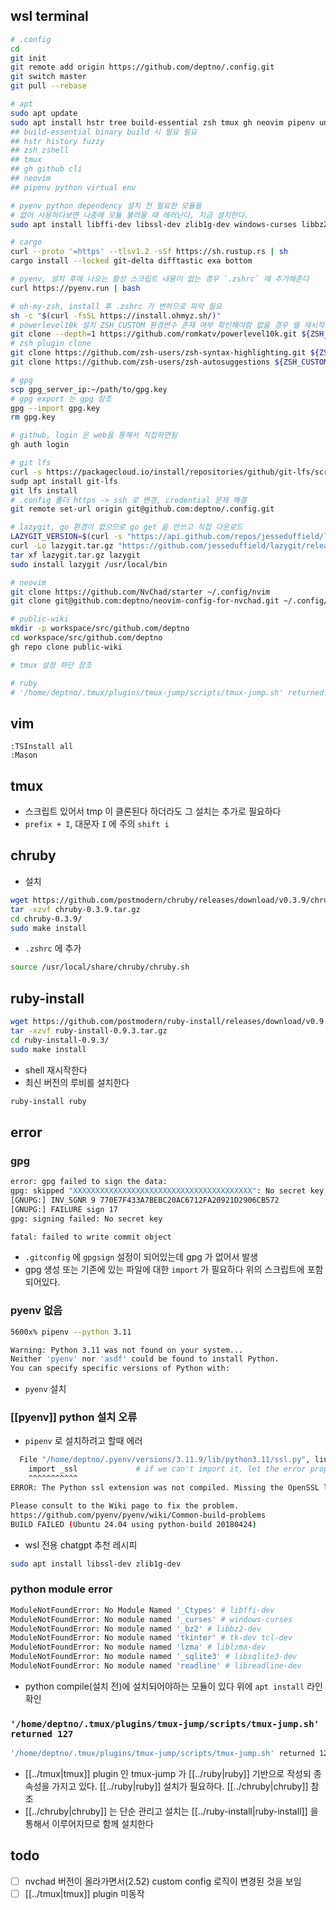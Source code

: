 ## wsl terminal
```sh
# .config
cd
git init
git remote add origin https://github.com/deptno/.config.git
git switch master
git pull --rebase

# apt
sudo apt update 
sudo apt install hstr tree build-essential zsh tmux gh neovim pipenv unzip
## build-essential binary build 시 필요 필요
## hstr history fuzzy
## zsh zshell
## tmux
## gh github cli
## neovim
## pipenv python virtual env

# pyenv python dependency 설치 전 필요한 모듈들
# 없이 사용하다보면 나중에 모듈 불러올 때 에러난다, 지금 설치한다.
sudo apt install libffi-dev libssl-dev zlib1g-dev windows-curses libbz2-dev liblzma-dev libsqlite3-dev libreadline-dev tk-dev tcl-dev

# cargo
curl --proto '=https' --tlsv1.2 -sSf https://sh.rustup.rs | sh
cargo install --locked git-delta difftastic exa bottom

# pyenv, 설치 후에 나오는 활성 스크립트 내용이 없는 경우 `.zshrc` 에 추가해준다
curl https://pyenv.run | bash

# oh-my-zsh, install 후 .zshrc 가 변하므로 파악 필요
sh -c "$(curl -fsSL https://install.ohmyz.sh/)"
# powerlevel10k 설치 ZSH_CUSTOM 환경변수 존재 여부 확인해야함 없을 경우 쉘 재시작
git clone --depth=1 https://github.com/romkatv/powerlevel10k.git ${ZSH_CUSTOM:-$HOME/.oh-my-zsh/custom}/themes/powerlevel10k
# zsh plugin clone
git clone https://github.com/zsh-users/zsh-syntax-highlighting.git ${ZSH_CUSTOM:-~/.oh-my-zsh/custom}/plugins/zsh-syntax-highlighting
git clone https://github.com/zsh-users/zsh-autosuggestions ${ZSH_CUSTOM:-~/.oh-my-zsh/custom}/plugins/zsh-autosuggestions

# gpg
scp gpg_server_ip:~/path/to/gpg.key
# gpg export 는 gpg 참조
gpg --import gpg.key
rm gpg.key

# github, login 은 web을 통해서 직접하면됨
gh auth login

# git lfs
curl -s https://packagecloud.io/install/repositories/github/git-lfs/script.deb.sh | sudo bash
sudp apt install git-lfs
git lfs install
# .config 폴더 https -> ssh 로 변경, credential 문제 해결
git remote set-url origin git@github.com:deptno/.config.git

# lazygit, go 환경이 없으므로 go get 을 안쓰고 직접 다운로드
LAZYGIT_VERSION=$(curl -s "https://api.github.com/repos/jesseduffield/lazygit/releases/latest" | grep -Po '"tag_name": "v\K[^"]*')
curl -Lo lazygit.tar.gz "https://github.com/jesseduffield/lazygit/releases/latest/download/lazygit_${LAZYGIT_VERSION}_Linux_x86_64.tar.gz"
tar xf lazygit.tar.gz lazygit
sudo install lazygit /usr/local/bin

# neovim
git clone https://github.com/NvChad/starter ~/.config/nvim
git clone git@github.com:deptno/neovim-config-for-nvchad.git ~/.config/nvim/lua/custom --depth 1 && nvim

# public-wiki
mkdir -p workspace/src/github.com/deptno
cd workspace/src/github.com/deptno
gh repo clone public-wiki

# tmux 설정 하단 참조

# ruby
# '/home/deptno/.tmux/plugins/tmux-jump/scripts/tmux-jump.sh' returned 127
```

## vim
```vim
:TSInstall all
:Mason
```

## tmux
- 스크립트 있어서 tmp 이 클론된다 하더라도 그 설치는 추가로 필요하다
- `prefix + I`, 대문자 `I` 에 주의 `shift i`

## chruby
- 설치
```sh 
wget https://github.com/postmodern/chruby/releases/download/v0.3.9/chruby-0.3.9.tar.gz
tar -xzvf chruby-0.3.9.tar.gz
cd chruby-0.3.9/
sudo make install
``` 
- `.zshrc` 에 추가 
```sh 
source /usr/local/share/chruby/chruby.sh
```

## ruby-install
```sh 
wget https://github.com/postmodern/ruby-install/releases/download/v0.9.3/ruby-install-0.9.3.tar.gz
tar -xzvf ruby-install-0.9.3.tar.gz
cd ruby-install-0.9.3/
sudo make install
```
- shell 재시작한다
- 최신 버전의 루비를 설치한다
```sh 
ruby-install ruby
```

## error
### gpg
```sh
error: gpg failed to sign the data:
gpg: skipped "XXXXXXXXXXXXXXXXXXXXXXXXXXXXXXXXXXXXXXXX": No secret key
[GNUPG:] INV_SGNR 9 770E7F433A7BEBC20AC6712FA20921D2906CB572
[GNUPG:] FAILURE sign 17
gpg: signing failed: No secret key

fatal: failed to write commit object
```
- `.gitconfig` 에 `gpgsign` 설정이 되어있는데 gpg 가 없어서 발생
- gpg 생성 또는 기존에 있는 파일에 대한 `import` 가 필요하다 위의 스크립트에 포함되어있다.

### pyenv 없음
```sh 
5600x% pipenv --python 3.11

Warning: Python 3.11 was not found on your system...
Neither 'pyenv' nor 'asdf' could be found to install Python.
You can specify specific versions of Python with:
```
- `pyenv` 설치

### [[pyenv]] python 설치 오류
- `pipenv` 로 설치하려고 할때 에러
```sh 
  File "/home/deptno/.pyenv/versions/3.11.9/lib/python3.11/ssl.py", line 100, in <module>
    import _ssl             # if we can't import it, let the error propagate
    ^^^^^^^^^^^
ERROR: The Python ssl extension was not compiled. Missing the OpenSSL lib?

Please consult to the Wiki page to fix the problem.
https://github.com/pyenv/pyenv/wiki/Common-build-problems
BUILD FAILED (Ubuntu 24.04 using python-build 20180424)
```
- wsl 전용 chatgpt 추천 레시피
```sh 
sudo apt install libssl-dev zlib1g-dev
```

### python module error
```sh 
ModuleNotFoundError: No Module Named '_Ctypes' # libffi-dev
ModuleNotFoundError: No module named '_curses' # windows-curses
ModuleNotFoundError: No module named '_bz2' # libbz2-dev
ModuleNotFoundError: No module named 'tkinter' # tk-dev tcl-dev
ModuleNotFoundError: No module named 'lzma' # liblzma-dev
ModuleNotFoundError: No module named '_sqlite3' # libsqlite3-dev
ModuleNotFoundError: No module named 'readline' # libreadline-dev
```
- python compile(설치 전)에 설치되어야하는 모듈이 있다 위에 `apt install` 라인 확인

### `'/home/deptno/.tmux/plugins/tmux-jump/scripts/tmux-jump.sh' returned 127`
```sh 
'/home/deptno/.tmux/plugins/tmux-jump/scripts/tmux-jump.sh' returned 127
```
- [[../tmux|tmux]] plugin 인 tmux-jump 가 [[../ruby|ruby]] 기반으로 작성되 종속성을 가지고 있다. [[../ruby|ruby]] 설치가 필요하다. [[../chruby|chruby]] 참조
- [[../chruby|chruby]] 는 단순 관리고 설치는 [[../ruby-install|ruby-install]] 을 통해서 이루어지므로 함께 설치한다

## todo
- [ ] nvchad 버전이 올라가면서(2.52) custom config 로직이 변경된 것을 보임
- [ ] [[../tmux|tmux]] plugin 미동작
